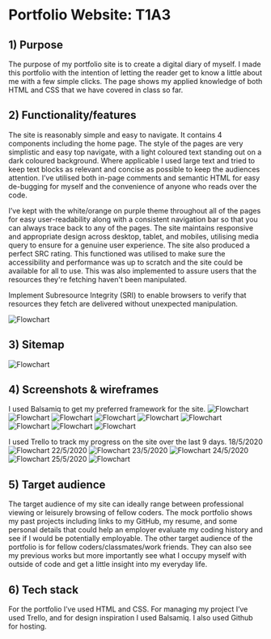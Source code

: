 # Portfolio Website: T1A3

## 1) Purpose

The purpose of my portfolio site is to create a digital diary of myself. I made this portfolio with the intention of letting the reader get to know a little about me with a few simple clicks. The page shows my applied knowledge of both HTML and CSS that we have covered in class so far.

## 2) Functionality/features

The site is reasonably simple and easy to navigate. It contains 4 components including the home page. The style of the pages are very simplistic and easy top navigate, with a light coloured text standing out on a dark coloured background. Where applicable I used large text and tried to keep text blocks as relevant and concise as possible to keep the audiences attention. I’ve utilised both in-page comments and semantic HTML for easy de-bugging for myself and the convenience of anyone who reads over the code.

I’ve kept with the white/orange on purple theme throughout all of the pages for easy user-readability along with a consistent navigation bar so that you can always trace back to any of the pages. The site maintains responsive and appropriate design across desktop, tablet, and mobiles, utilising media query to ensure for a genuine user experience. The site also produced a perfect SRC rating. This functioned was utilised to make sure the accessibility and performance was up to scratch and the site could be available for all to use. This was also implemented to assure users that the resources they're fetching haven't been manipulated.

Implement Subresource Integrity (SRI) to enable browsers to verify that resources they fetch are delivered without unexpected manipulation.	

![Flowchart](./docs/performance.png)

## 3) Sitemap
![Flowchart](./docs/flowchart_portfolio.png)

## 4) Screenshots & wireframes
I used Balsamiq to get my preferred framework for the site.
![Flowchart](./docs/bals_1.png)
![Flowchart](./docs/bals_2.png)
![Flowchart](./docs/bals_3.png)
![Flowchart](./docs/bals_4.png)
![Flowchart](./docs/bals_5.png)
![Flowchart](./docs/bals_6.png)
![Flowchart](./docs/bals_7.png)
![Flowchart](./docs/site_1.png)
![Flowchart](./docs/site_2.png)

I used Trello to track my progress on the site over the last 9 days.
18/5/2020
![Flowchart](./docs/trello_.1.png)
22/5/2020
![Flowchart](./docs/trello_.2.png)
23/5/2020
![Flowchart](./docs/trello_.3.png)
24/5/2020
![Flowchart](./docs/trello_.4.png)
25/5/2020
![Flowchart](./docs/trello_.5.png)

## 5) Target audience

The target audience of my site can ideally range between professional viewing or leisurely browsing of fellow coders. The mock portfolio shows my past projects including links to my GitHub, my resume, and some personal details that could help an employer evaluate my coding history and see if I would be potentially employable. The other target audience of the portfolio is for fellow coders/classmates/work friends. They can also see my previous works but more importantly see what I occupy myself with outside of code and get a little insight into my everyday life.

## 6) Tech stack

For the portfolio I’ve used HTML and CSS. For managing my project I’ve used Trello, and for design inspiration I used Balsamiq. I also used Github for hosting.